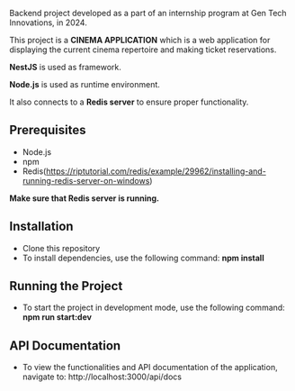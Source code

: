 Backend project developed as a part of an internship program at Gen Tech Innovations, in 2024.

This project is a **CINEMA APPLICATION** which is a web application for displaying the current cinema repertoire and making ticket reservations.

**NestJS** is used as framework.

**Node.js** is used as runtime environment.

It also connects to a **Redis server** to ensure proper functionality.

## Prerequisites

- Node.js
- npm
- Redis(https://riptutorial.com/redis/example/29962/installing-and-running-redis-server-on-windows)

**Make sure that Redis server is running.**

## Installation

- Clone this repository
- To install dependencies, use the following command: **npm install**

## Running the Project

- To start the project in development mode, use the following command: **npm run start:dev**
## API Documentation

- To view the functionalities and API documentation of the application, navigate to: http://localhost:3000/api/docs












 
